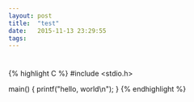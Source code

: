 ```yaml
---
layout: post
title:  "test"
date:   2015-11-13 23:29:55
tags:
---
```


#

{% highlight C %}
#include <stdio.h>

main()
{
    printf("hello, world\n");
}
{% endhighlight %}
